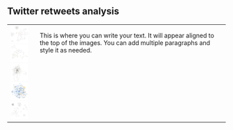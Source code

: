 ## Twitter retweets analysis

<table border="0">
  <tr>
    <td>
      <img src="images/bard.png" width="100"><br>
      <img src="images/ChinaSpyBalloon.png" width="100"><br>
      <img src="images/Eurovision.png" width="100"><br>
      <img src="images/NursesStrike.png"" width="100"><br>
      <img src="images/SixNations.png" width="100">
    </td>
    <td style="vertical-align: top; padding-left: 20px;">
      <p>
        This is where you can write your text. It will appear aligned to the top of the images.
        You can add multiple paragraphs and style it as needed.
      </p>
    </td>
  </tr>
</table>

